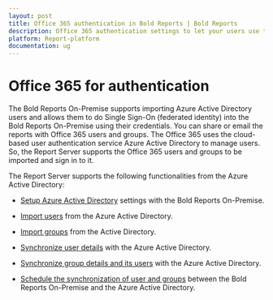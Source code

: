```yaml
---
layout: post
title: Office 365 authentication in Bold Reports | Bold Reports
description: Office 365 authentication settings to let your users use their Office 365 credentials to login into the Bold Reports On-Premise Edition.
platform: Report-platform
documentation: ug
---
```


# Office 365 for authentication

The Bold Reports On-Premise supports importing Azure Active Directory users and allows them to do Single Sign-On (federated identity) into the Bold Reports On-Premise using their credentials. You can share or email the reports with Office 365 users and groups. The Office 365 uses the cloud-based user authentication service Azure Active Directory to manage users. So, the Report Server supports the Office 365 users and groups to be imported and sign in to it.

The Report Server supports the following functionalities from the Azure Active Directory:

* [Setup Azure Active Directory](/on-premise/settings/azure-active-directory/) settings with the  Bold Reports On-Premise.

* [Import users](/on-premise/manage-users-and-groups/users/import-users/import-azure-active-directory-users/) from the Azure Active Directory.

* [Import groups](/on-premise/manage-users-and-groups/groups/import-groups/import-azure-active-directory-groups/) from the Active Directory.

* [Synchronize user details](/on-premise/manage-users-and-groups/users/synchronize/synchronize-azure-active-directory-users/) with the Azure Active Directory.

* [Synchronize group details and its users](/on-premise/manage-users-and-groups/groups/synchronize/synchronize-azure-active-directory-groups/) with the Azure Active Directory.

* [Schedule the synchronization of user and groups](/on-premise/settings/synchronization-schedule/azure-active-directory-synchronization-schedule/) between the Bold Reports On-Premise and the Azure Active Directory.